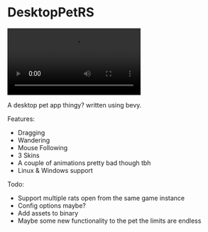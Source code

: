 # DesktopPetRS

![](./preview.mp4)

A desktop pet app thingy? written using bevy.

Features:

- Dragging
- Wandering
- Mouse Following
- 3 Skins
- A couple of animations pretty bad though tbh
- Linux & Windows support

Todo:

- Support multiple rats open from the same game instance
- Config options maybe?
- Add assets to binary
- Maybe some new functionality to the pet the limits are endless
